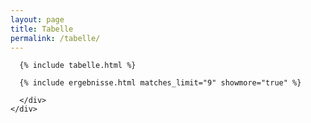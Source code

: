 ```yaml
---
layout: page
title: Tabelle
permalink: /tabelle/
---
```


<main class="flex-grow-1 d-flex flex-column">
  <!--===== Ergebnisse & Tabelle =====-->
  <section id="ergebnisse-tabelle" class="section-bg flex-grow-1">
    <div class="container px-0 px-sm-3">
      <div class="row teams my-4">
        
      {% include tabelle.html %}

      {% include ergebnisse.html matches_limit="9" showmore="true" %}

      </div>
    </div>
  </section>
</main>